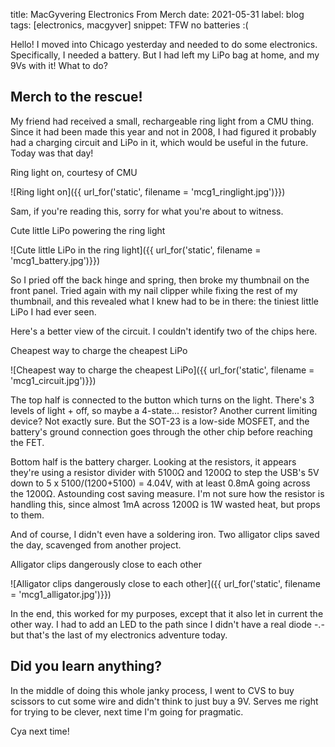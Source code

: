 title: MacGyvering Electronics From Merch
date: 2021-05-31
label: blog
tags: [electronics, macgyver]
snippet: TFW no batteries :( 

Hello! I moved into Chicago yesterday and needed to do some electronics. Specifically, I needed a battery. But I had left my LiPo bag at home, and my 9Vs with it! What to do?

## Merch to the rescue!

My friend had received a small, rechargeable ring light from a CMU thing. Since it had been made this year and not in 2008, I had figured it probably had a charging circuit and LiPo in it, which would be useful in the future. Today was that day!

<p class="caption">Ring light on, courtesy of CMU</p>
![Ring light on]({{ url_for('static', filename = 'mcg1_ringlight.jpg')}})

Sam, if you're reading this, sorry for what you're about to witness. 

<p class="caption">Cute little LiPo powering the ring light</p>
![Cute little LiPo in the ring light]({{ url_for('static', filename = 'mcg1_battery.jpg')}})

So I pried off the back hinge and spring, then broke my thumbnail on the front panel. Tried again with my nail clipper while fixing the rest of my thumbnail, and this revealed what I knew had to be in there: the tiniest little LiPo I had ever seen. 

Here's a better view of the circuit. I couldn't identify two of the chips here. 

<p class="caption">Cheapest way to charge the cheapest LiPo</p>
![Cheapest way to charge the cheapest LiPo]({{ url_for('static', filename = 'mcg1_circuit.jpg')}})

The top half is connected to the button which turns on the light. There's 3 levels of light + off, so maybe a 4-state... resistor? Another current limiting device? Not exactly sure. But the SOT-23 is a low-side MOSFET, and the battery's ground connection goes through the other chip before reaching the FET. 

Bottom half is the battery charger. Looking at the resistors, it appears they're using a resistor divider with 5100Ω and 1200Ω to step the USB's 5V down to 5 x 5100/(1200+5100) = 4.04V, with at least 0.8mA going across the 1200Ω. Astounding cost saving measure. I'm not sure how the resistor is handling this, since almost 1mA across 1200Ω is 1W wasted heat, but props to them.


And of course, I didn't even have a soldering iron. Two alligator clips saved the day, scavenged from another project.

<p class="caption">Alligator clips dangerously close to each other</p>
![Alligator clips dangerously close to each other]({{ url_for('static', filename = 'mcg1_alligator.jpg')}})

In the end, this worked for my purposes, except that it also let in current the other way. I had to add an LED to the path since I didn't have a real diode -.- but that's the last of my electronics adventure today.

## Did you learn anything?
In the middle of doing this whole janky process, I went to CVS to buy scissors to cut some wire and didn't think to just buy a 9V. Serves me right for trying to be clever, next time I'm going for pragmatic.

Cya next time!